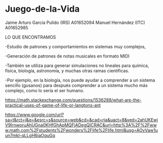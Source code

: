 # Juego-de-la-Vida

Jaime Arturo García Pulido (IRS)        A01652094
Manuel Hernández (ITC)                  A01652985

LO QUE ENCONTRAMOS

-Estudio de patrones y comportamientos en sistemas muy complejos, 

-Generación de patrones de notas musicales en formato MIDI

-También se utiliza para generar simulaciones no lineales para química, física, biología, astronomía, y muchas otras ramas científicas.

-Por ejemplo, en la biología, nos puede ayudar a comprender a un sistema sencillo (gusanos) para después comprender a un sistema mucho más complejo, como lo sería el ser humano.

https://math.stackexchange.com/questions/1536288/what-are-the-practical-uses-of-game-of-life-or-langtons-ant

https://www.google.com/url?sa=t&rct=j&q=&esrc=s&source=web&cd=&cad=rja&uact=8&ved=2ahUKEwjV9IrnworuAhUGna0KHfGhApMQFjADegQICRAC&url=http%3A%2F%2Fwww.math.com%2Fstudents%2Fwonders%2Flife%2Flife.html&usg=AOvVaw1uun7mkI-qLLgH6iaOguGq
